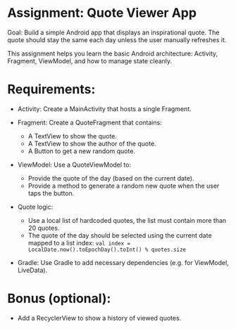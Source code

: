 # Assignment: Quote Viewer App
Goal:
Build a simple Android app that displays an inspirational quote. The quote should stay the same each day unless the user manually refreshes it.

This assignment helps you learn the basic Android architecture: Activity, Fragment, ViewModel, and how to manage state cleanly.

# Requirements:
- Activity:
Create a MainActivity that hosts a single Fragment.
- Fragment:
Create a QuoteFragment that contains:
  - A TextView to show the quote.
  - A TextView to show the author of the quote.
  - A Button to get a new random quote.
- ViewModel:
Use a QuoteViewModel to:
  - Provide the quote of the day (based on the current date).
  - Provide a method to generate a random new quote when the user taps the button.
- Quote logic:
  - Use a local list of hardcoded quotes, the list must contain more than 20 quotes.
  - The quote of the day should be selected using the current date mapped to a list index: `val index = LocalDate.now().toEpochDay().toInt() % quotes.size`

- Gradle:
Use Gradle to add necessary dependencies (e.g. for ViewModel, LiveData).

# Bonus (optional):
- Add a RecyclerView to show a history of viewed quotes.

